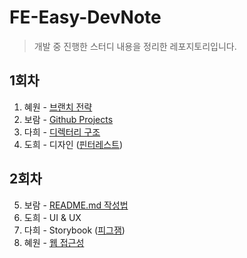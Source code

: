 # FE-Easy-DevNote
> 개발 중 진행한 스터디 내용을 정리한 레포지토리입니다.

## 1회차
1. 혜원 - [브랜치 전략](/01.BranchingStrategy-혜원)
2. 보람 - [Github Projects](/02.GithubProjects-보람)
3. 다희 - [디렉터리 구조](/03.React_프로젝트_디렉토리_구조-다희/React%20프로젝트의%20디렉토리%20구조.md)
4. 도희 - 디자인 ([핀터레스트](https://www.pinterest.co.kr/darong018/gameus/))

## 2회차
5. 보람 - [README.md 작성법](/05.GithubReadme-보람/01.Readme.md)
6. 도희 - UI & UX
7. 다희 - Storybook ([피그잼](https://www.figma.com/file/deLmwUae8pNu3wRrOdyL0z/Storybook?node-id=2%3A334))
8. 혜원 - [웹 접근성](/08.WebAccessibility-혜원/WebAccessibility.md)
